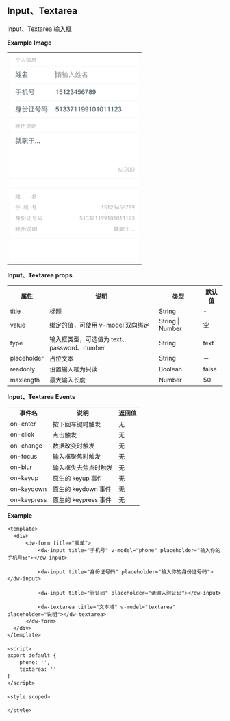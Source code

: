 <a name="Input"></a>

## Input、Textarea
Input、Textarea 输入框

**Example Image** 

<table border="0">
    <tr>
        <td>
            <img alt="Long button" src="./images/form.png" width="300" />
        </td>
    </tr>
</table>


**Input、Textarea props**

<table border="0" style="font-size: 14px;">
    <tr>
      <th>属性</th>
      <th>说明</th>
      <th>类型</th>
      <th>默认值</th>
    </tr>
    <tr>
        <td>title</td>
        <td>标题</td>
        <td>String</td>
        <td>-</td>
    </tr>
    <tr>
        <td>value</td>
        <td>绑定的值，可使用 v-model 双向绑定</td>
        <td>String | Number</td>
        <td>空</td>
    </tr>
    <tr>
        <td>type</td>
        <td>输入框类型，可选值为 text、password、number</td>
        <td>String</td>
        <td>text</td>
    </tr>
    <tr>
        <td>placeholder</td>
        <td>占位文本</td>
        <td>String</td>
        <td>－</td>
    </tr>
    <tr>
        <td>readonly</td>
        <td>设置输入框为只读</td>
        <td>Boolean</td>
        <td>false</td>
    </tr>
    <tr>
        <td>maxlength</td>
        <td>最大输入长度</td>
        <td>Number</td>
        <td>50</td>
    </tr>
</table>

**Input、Textarea Events**

<table border="0" style="font-size: 14px;">
    <tr>
      <th>事件名</th>
      <th>说明</th>
      <th>返回值</th>
    </tr>
    <tr>
        <td>on-enter</td>
        <td>按下回车键时触发</td>
        <td>无</td>
    </tr>
    <tr>
        <td>on-click</td>
        <td>点击触发</td>
        <td>无</td>
    </tr>
    <tr>
        <td>on-change</td>
        <td>数据改变时触发</td>
        <td>无</td>
    </tr>
    <tr>
        <td>on-focus</td>
        <td>输入框聚焦时触发</td>
        <td>无</td>
    </tr>
    <tr>
        <td>on-blur</td>
        <td>输入框失去焦点时触发</td>
        <td>无</td>
    </tr>
    <tr>
        <td>on-keyup</td>
        <td>原生的 keyup 事件</td>
        <td>无</td>
    </tr>
    <tr>
        <td>on-keydown</td>
        <td>原生的 keydown 事件</td>
        <td>无</td>
    </tr>
    <tr>
        <td>on-keypress</td>
        <td>原生的 keypress 事件</td>
        <td>无</td>
    </tr>
</table>

**Example**  

```
<template>
  <div>
      <dw-form title="表单">
          <dw-input title="手机号" v-model="phone" placeholder="输入你的手机号码"></dw-input>

          <dw-input title="身份证号码" placeholder="输入你的身份证号码"></dw-input>

          <dw-input title="验证码" placeholder="请输入验证码"></dw-input>

          <dw-textarea title="文本域" v-model="textarea" placeholder="说明"></dw-textarea>
      </dw-form>
  </div>
</template>

<script>
export default {
    phone: '',
    textarea: ''
}
</script>

<style scoped>

</style>

```


